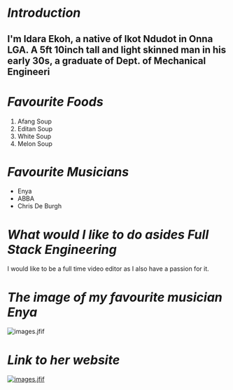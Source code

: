 # *Introduction*
## I'm Idara Ekoh, a native of Ikot Ndudot in Onna LGA. A 5ft 10inch tall and light skinned man in his early 30s, a graduate of Dept. of Mechanical Engineeri

# *Favourite Foods*
1. Afang Soup
2. Editan Soup
3. White Soup
4. Melon Soup

# *Favourite Musicians*
* Enya
* ABBA
* Chris De Burgh

# *What would I like to do asides Full Stack Engineering*
I would like to be a full time video editor as I also have a passion for it.

# *The image of my favourite musician Enya*
![images.jfif](https://ichef.bbci.co.uk/ace/standard/976/cpsprodpb/1076C/production/_86463476_enya_1928rtwall.jpg)

# *Link to her website*
[![images.jfif]((https://ichef.bbci.co.uk/ace/standard/976/cpsprodpb/1076C/production/_86463476_enya_1928rtwall.jpg)
)](https://www.enya.com/watermark-35-years/)

